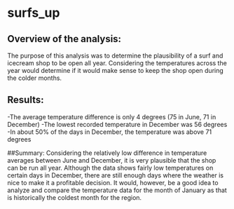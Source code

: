 # surfs_up

## Overview of the analysis:
The purpose of this analysis was to determine the plausibility of a surf and icecream shop to be open all year. Considering the temperatures across the year would determine if it would make sense to keep the shop open during the colder months.

## Results:
-The average temperature difference is only 4 degrees (75 in June, 71 in December)
-The lowest recorded temperature in December was 56 degrees
-In about 50% of the days in December, the temperature was above 71 degrees 

##Summary:
Considering the relatively low difference in temperature averages between June and December, it is very plausible that the shop can be run all year. Although the data shows fairly low temperatures on certain days in December, there are still enough days where the weather is nice to make it a profitable decision. It would, however, be a good idea to analyze and compare the temperature data for the month of January as that is historically the coldest month for the region.
